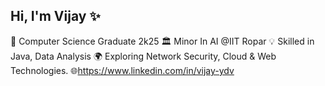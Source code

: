 ## Hi, I'm Vijay ✨

🧠 Computer Science Graduate 2k25
🏛️ Minor In AI @IIT Ropar
💡 Skilled in Java, Data Analysis
🌍 Exploring Network Security, Cloud & Web Technologies.
🌐https://www.linkedin.com/in/vijay-ydv
